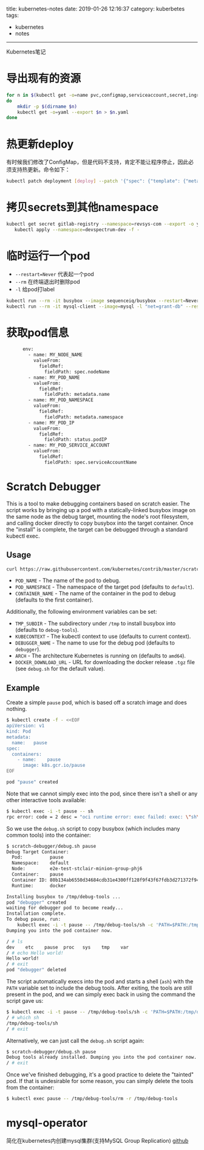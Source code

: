 title: kubernetes-notes
date: 2019-01-26 12:16:37
category: kuberbetes
tags:
  - kubernetes
  - notes
---
Kubernetes笔记

<!--more-->

# 导出现有的资源
```bash
for n in $(kubectl get -o=name pvc,configmap,serviceaccount,secret,ingress,service,deployment,statefulset,hpa,job,cronjob)
do
    mkdir -p $(dirname $n)
    kubectl get -o=yaml --export $n > $n.yaml
done
```
# 热更新deploy
有时候我们修改了ConfigMap，但是代码不支持，肯定不能让程序停止，因此必须支持热更新。命令如下：
```bash
kubectl patch deployment [deploy] --patch '{"spec": {"template": {"metadata": {"annotations": {"version/config": "`date +%Y%m%d%H%M%S`" }}}}}'
```

# 拷贝secrets到其他namespace
```bash
kubectl get secret gitlab-registry --namespace=revsys-com --export -o yaml |\
   kubectl apply --namespace=devspectrum-dev -f -
```
# 临时运行一个pod
- `--restart=Never` 代表起一个pod
- `--rm` 在终端退出时删除pod
- `-l` 给pod打label

```bash
kubectl run --rm -it busybox --image sequenceiq/busybox --restart=Never
kubectl run --rm -it mysql-client --image=mysql -l "net=grant-db" --restart=Never bash
```



# 获取pod信息
```bash
      env:
        - name: MY_NODE_NAME
          valueFrom:
            fieldRef:
              fieldPath: spec.nodeName
        - name: MY_POD_NAME
          valueFrom:
            fieldRef:
              fieldPath: metadata.name
        - name: MY_POD_NAMESPACE
          valueFrom:
            fieldRef:
              fieldPath: metadata.namespace
        - name: MY_POD_IP
          valueFrom:
            fieldRef:
              fieldPath: status.podIP
        - name: MY_POD_SERVICE_ACCOUNT
          valueFrom:
            fieldRef:
              fieldPath: spec.serviceAccountName
```

# Scratch Debugger

This is a tool to make debugging containers based on scratch easier. The script
works by bringing up a pod with a statically-linked busybox image on the same
node as the debug target, mounting the node's root filesystem, and calling
docker directly to copy busybox into the target container. Once the "install" is
complete, the target can be debugged through a standard kubectl exec.

## Usage

```bash
curl https://raw.githubusercontent.com/kubernetes/contrib/master/scratch-debugger/debug.sh | sh -s -- POD_NAME [-n POD_NAMESPACE -c CONTAINER_NAME]
```

- `POD_NAME` - The name of the pod to debug.
- `POD_NAMESPACE` - The namespace of the target pod (defaults to `default`).
- `CONTAINER_NAME` - The name of the container in the pod to debug (defaults to the first container).

Additionally, the following environment variables can be set:

- `TMP_SUBDIR` - The subdirectory under `/tmp` to install busybox into (defaults to `debug-tools`).
- `KUBECONTEXT` - The kubectl context to use (defaults to current context).
- `DEBUGGER_NAME` - The name to use for the debug pod (defaults to `debugger`).
- `ARCH` - The architecture Kubernetes is running on (defaults to `amd64`).
- `DOCKER_DOWNLOAD_URL` - URL for downloading the docker release `.tgz` file
  (see `debug.sh` for the default value).

## Example

Create a simple `pause` pod, which is based off a scratch image and does nothing.
```bash
$ kubectl create -f - <<EOF
apiVersion: v1
kind: Pod
metadata:
  name:   pause
spec:
  containers:
    - name:    pause
      image: k8s.gcr.io/pause
EOF

pod "pause" created
```

Note that we cannot simply exec into the pod, since there isn't a shell or any
other interactive tools available:
```bash
$ kubectl exec -i -t pause -- sh
rpc error: code = 2 desc = "oci runtime error: exec failed: exec: \"sh\": executable file not found in $PATH"
```

So we use the `debug.sh` script to copy busybox (which includes many common
tools) into the container:
```bash
$ scratch-debugger/debug.sh pause
Debug Target Container:
  Pod:          pause
  Namespace:    default
  Node:         e2e-test-stclair-minion-group-phj6
  Container:    pause
  Container ID: 80b134ab6550d34684cdb31e4300ff128f9f43f67fdb3d271372f9417e546737
  Runtime:      docker

Installing busybox to /tmp/debug-tools ...
pod "debugger" created
waiting for debugger pod to become ready...
Installation complete.
To debug pause, run:
    kubectl exec -i -t pause -- /tmp/debug-tools/sh -c 'PATH=$PATH:/tmp/debug-tools sh'
Dumping you into the pod container now.

/ # ls
dev    etc    pause  proc   sys    tmp    var
/ # echo Hello world!
Hello world!
/ # exit
pod "debugger" deleted
```

The script automatically execs into the pod and starts a shell (`ash`) with the
`PATH` variable set to include the debug tools. After exiting, the tools are
still present in the pod, and we can simply exec back in using the command the
script gave us:

```bash
$ kubectl exec -i -t pause -- /tmp/debug-tools/sh -c 'PATH=$PATH:/tmp/debug-tools sh'
/ # which sh
/tmp/debug-tools/sh
/ # exit
```

Alternatively, we can just call the `debug.sh` script again:
```bash
$ scratch-debugger/debug.sh pause
Debug tools already installed. Dumping you into the pod container now.
/ # exit
```

Once we've finished debugging, it's a good practice to delete the "tainted"
pod. If that is undesirable for some reason, you can simply delete the tools
from the container:
```bash
$ kubectl exec pause -- /tmp/debug-tools/rm -r /tmp/debug-tools
```

# mysql-operator
简化在kubernetes内创建mysql集群(支持MySQL Group Replication)
[github](https://github.com/oracle/mysql-operator/blob/master/docs/tutorial.md)

